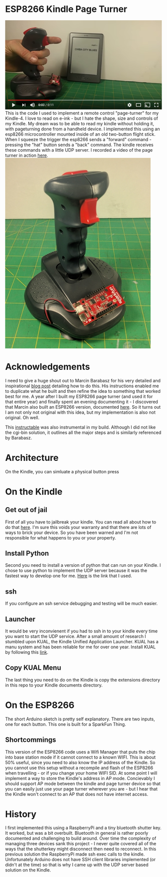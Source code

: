 # ESP8266 Kindle Page Turner
[![Video of page turner in action](images/youtubelinkimage.png)](http://www.youtube.com/watch?v=Jo5wLgGRHSQ)
This is the code I used to implement a remote control "page-turner" for my Kindle-4. I love to read on e-ink - but I hate the shape, size and controls of my Kindle. My dream was to be able to read my kindle without holding it, with pageturning done from a handheld device. I implemented this using an esp8266 microcontroller mounted inside of an old two-button flight stick. When I squeeze the trigger the esp8266 sends a "forward" command - pressing the "hat" button sends a "back" command. The kindle receives these commands with a little UDP server. I recorded a video of the page turner in action [here](https://youtu.be/Jo5wLgGRHSQ).
![Image of the modified joystick](images/joystick.jpg)
# Acknowledgements
I need to give a huge shout out to Marcin Barabasz for his very detailed and inspirational [blog post](https://mbarabasz.wordpress.com/2013/11/20/kindle-remote-page-turner/) detailing how to do this. His instructions enabled me to duplicate what he built and then refine the idea to something that worked best for me. A year after I built my ESP8266 page turner (and used it for that entire year) and finally spent an evening documenting it -  I discovered that Marcin also built an ESP8266 version, documented [here](https://mbarabasz.wordpress.com/2015/04/20/esp8266-kindle-remote-page-turner/). So it turns out I am not only not original with this idea, but my implementation is also not original. Oh well.

This [instructable](http://www.instructables.com/id/Kindle-Web-Remote-Control/) was also instrumental in my build. Although I did not like the cgi-bin solution, it outlines all the major steps and is similarly referenced by Barabasz.

# Architecture
On the Kindle, you can simluate a physical button press

# On the Kindle
## Get out of jail
First of all you have to jailbreak your kindle. You can read all about how to do that [here](https://wiki.mobileread.com/wiki/Kindle4NTHacking#Jailbreak). I'm sure this voids your warranty and that there are lots of ways to brick your device. So you have been warned and I'm not responsible for what happens to you or your property.
## Install Python
Second you need to install a version of python that can run on your Kindle. I chose to use python to implement the UDP server because it was the fastest way to develop one for me. [Here](https://www.mobileread.com/forums/showthread.php?t=153930) is the link that I used.
## ssh
If you configure an ssh service debugging and testing will be much easier.
## Launcher
It would be very inconvienent if you had to ssh in to your kindle every time you want to start the UDP service. After a small amount of research I stumbled upon KUAL, the Kindle Unified Application Launcher. KUAL has a manu system and has been reliable for me for over one year. Install KUAL by following this [link](https://www.mobileread.com/forums/showthread.php?t=203326).
## Copy KUAL Menu
The last thing you need to do on the Kindle is copy the extensions directory in this repo to your Kindle documents directory.

# On the ESP8266
The short Arduino sketch is pretty self explanatory. There are two inputs, one for each button. This one is built for a SparkFun Thing. 
## Shortcommings
This version of the ESP8266 code uses a Wifi Manager that puts the chip into base station mode if it cannot connect to a known WIFI. This is about 50% useful, since you need to also know the IP address of the Kindle. So you cannot use this setup without a recompile and flash of the ESP8266 when travelling - or if you change your home WIFI SID. At some point I will implement a way to store the Kindle's address in AP mode. Concievably I should support AP mode between the kindle and page turner device so that you can easily just use your page turner wherever you are - but I hear that the Kindle won't connect to an AP that does not have internet access.

# History
I first implemented this using a RaspberryPi and a tiny bluetooth shutter key. It worked, but was a bit overbuilt. Bluetooth in general is rather poorly documented and challenging to build around. Over time the complexity of managing three devices sank this project - I never quite covered all of the ways that the shutterkey might disconnect then need to reconnect. In this previous solution the RaspberryPi made ssh exec calls to the kindle. Unfortunately Arduino does not have SSH client libraries implemented (or didn't at the time) so that is why I came up with the UDP server based solution on the Kindle.

